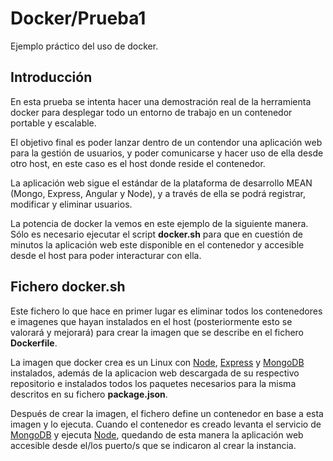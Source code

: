 # Docker/Prueba1

Ejemplo práctico del uso de docker.


## Introducción

En esta prueba se intenta hacer una demostración real de la herramienta docker para desplegar todo un entorno de trabajo en un contenedor portable y escalable.

El objetivo final es poder lanzar dentro de un contendor una aplicación web para la gestión de usuarios, y poder comunicarse y hacer uso de ella desde otro host, en este caso es el host donde reside el contenedor.

La aplicación web sigue el estándar de la plataforma de desarrollo MEAN (Mongo, Express, Angular y Node), y a través de ella se podrá registrar, modificar y eliminar usuarios.

La potencia de docker la vemos en este ejemplo de la siguiente manera. Sólo es necesario ejecutar el script **docker.sh** para que en cuestión de minutos la aplicación web este disponible en el contenedor y accesible desde el host para poder interacturar con ella.


## Fichero docker.sh
Este fichero lo que hace en primer lugar es eliminar todos los contenedores e imagenes que hayan instalados en el host (posteriormente esto se valorará y mejorará) para crear la imagen que se describe en el fichero **Dockerfile**.

La imagen que docker crea es un Linux con [Node](https://nodejs.org/es/), [Express](http://expressjs.com/es/) y [MongoDB](https://www.mongodb.com/es) instalados, además de la aplicacion web descargada de su respectivo repositorio e instalados todos los paquetes necesarios para la misma descritos en su fichero **package.json**.

Después de crear la imagen, el fichero define un contenedor en base a esta imagen y lo ejecuta. Cuando el contenedor es creado levanta el servicio de [MongoDB](https://www.mongodb.com/es) y ejecuta [Node](https://nodejs.org/es/), quedando de esta manera la aplicación web accesible desde el/los puerto/s que se indicaron al crear la instancia.
